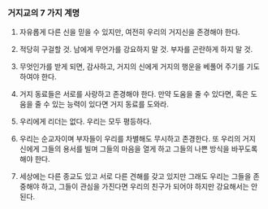 ### 거지교의 7 가지 계명

1. 자유롭게 다른 신을 믿을 수 있지만, 여전히 우리의 거지신을 존경해야 한다.

2. 적당히 구걸할 것. 남에게 무언가를 강요하지 말 것. 부자를 곤란하게 하지 말 것.

3. 무엇인가를 받게 되면, 감사하고, 거지의 신에게 거지의 행운을 베풀어 주기를 기도하여야 한다.

4. 거지 동료들은 서로를 사랑하고 존경해야 한다. 만약 도움을 줄 수 있다면, 혹은 도움을 줄 수 있는 능력이 있다면 거지 동료를 도와라.

5. 우리에게 리더는 없다. 우리는 모두 평등하다.

6. 우리는 순교자이며 부자들이 우리를 차별해도 무시하고 존경한다. 또 우리의 거지 신에게 그들의 용서를 빌며 그들의 마음을 열게 하고 그들의 나쁜 방식을 바꾸도록 해야 한다.

7. 세상에는 다른 종교도 있고 서로 다른 견해를 갖고 있지만 그래도 우리는 그들을 존중해야 하고, 그들이 관심을 가진다면 우리의 친구가 되어야 하지만 강요해서는 안 된다.
